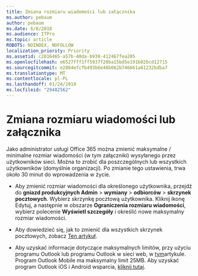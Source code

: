 ```yaml
---
title: Zmiana rozmiaru wiadomości lub załącznika
ms.author: pebaum
author: pebaum
ms.date: 6/8/2018
ms.audience: ITPro
ms.topic: article
ROBOTS: NOINDEX, NOFOLLOW
localization_priority: Priority
ms.assetid: c2016465-a57b-40da-b938-412467fea205
ms.openlocfilehash: e6527fff1ff5937f20ba15bd5e191b02bcd12715
ms.sourcegitcommit: e2864efcfb493b6e46b662b746661a61232bdba7
ms.translationtype: MT
ms.contentlocale: pl-PL
ms.lasthandoff: 01/24/2019
ms.locfileid: "29482562"
---
```

# <a name="changing-message-or-attachment-size"></a>Zmiana rozmiaru wiadomości lub załącznika

Jako administrator usługi Office 365 można zmienić maksymalne / minimalne rozmiar wiadomości (w tym załączniki) wysyłanego przez użytkowników sieci. Można to zrobić dla poszczególnych lub wszystkich użytkowników (domyślnie organizacji). Po zmianie tego ustawienia, trwa około 30 minut do wprowadzenia w życie.
  
- Aby zmienić rozmiar wiadomości dla określonego użytkownika, przejdź do **gniazd produkcyjnych Admin** \> **wymiany** \> **odbiorców** \> **skrzynek pocztowych**. Wybierz skrzynkę pocztową użytkownika. Kliknij ikonę Edytuj, a następnie w obszarze **Ograniczenia rozmiaru wiadomości**, wybierz polecenie **Wyświetl szczegóły** i określić nowe maksymalny rozmiar wiadomości. 
    
- Aby dowiedzieć się, jak to zmienić dla wszystkich skrzynek pocztowych, zobacz [Ten artykuł](https://www.microsoft.com/en-us/microsoft-365/blog/2015/04/15/office-365-now-supports-larger-email-messages-up-to-150-mb/).
    
- Aby uzyskać informacje dotyczące maksymalnych limitów, przy użyciu programu Outlook lub programu Outlook w sieci web, w [tym](https://technet.microsoft.com/en-us/library/exchange-online-limits.aspx#MessageLimits)artykule. Program Outlook Mobile ma maksymalny limit 25MB. Aby uzyskać program Outlook iOS i Android wsparcia, [kliknij tutaj](https://support.office.com/en-us/article/Get-in-app-help-for-Outlook-for-iOS-and-Android-218a22d1-9fa5-4889-b689-de1c63493243).
    

